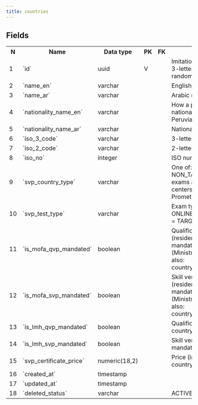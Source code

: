 ```yaml
---
title: countries 
---
```


## Fields

<table style="width: 100%">
    <colgroup>
       <col span="1" style="width: 3%;"/>
       <col span="1" style="width: 12%;"/>
       <col span="1" style="width: 10%;"/>
       <col span="1" style="width: 3%;"/>
       <col span="1" style="width: 12%;"/>
       <col span="1" style="width: 60%;"/>
    </colgroup>
  <tr>
    <th>N</th>
    <th>Name</th>
    <th>Data type</th>
    <th>PK</th>
    <th>FK</th>
    <th>Description</th>
  </tr>
<tr><td>1</td><td>`id`</td><td>uuid</td><td>V</td><td></td><td>Imitation of uuid created using ISO 3-letter country code. Later on real random uuids may be used.</td></tr>
<tr><td>2</td><td>`name_en`</td><td>varchar</td><td></td><td></td><td>English name</td></tr>
<tr><td>3</td><td>`name_ar`</td><td>varchar</td><td></td><td></td><td>Arabic name</td></tr>
<tr><td>4</td><td>`nationality_name_en`</td><td>varchar</td><td></td><td></td><td>How a person that belongs to this nationality is caled, e.g. Kuwaiti, Peruvian etc. (English)</td></tr>
<tr><td>5</td><td>`nationality_name_ar`</td><td>varchar</td><td></td><td></td><td>Nationality name in arabic</td></tr>
<tr><td>6</td><td>`iso_3_code`</td><td>varchar</td><td></td><td></td><td>3-letter ISO code</td></tr>
<tr><td>7</td><td>`iso_2_code`</td><td>varchar</td><td></td><td></td><td>2-letter ISO code</td></tr>
<tr><td>8</td><td>`iso_no`</td><td>integer</td><td></td><td></td><td>ISO numeric country code</td></tr>
<tr><td>9</td><td>`svp_country_type`</td><td>varchar</td><td></td><td></td><td>One of: TARGETED, NON_TARGETED. TARGETED - exams are booked in Takamol test centers. NON_TARGETED - Prometric test centers are used.</td></tr>
<tr><td>10</td><td>`svp_test_type`</td><td>varchar</td><td></td><td></td><td>Exam type. On of: IN_PERSON, ONLINE. Nullable if svp_country_type = TARGETED</td></tr>
<tr><td>11</td><td>`is_mofa_qvp_mandated`</td><td>boolean</td><td></td><td></td><td>Qualification verification for citizens (residents?) or this country is mandated (required) by MOFA (Ministry of Foreign Affairs). See also: country_mofa_qvp_mandated_history</td></tr>
<tr><td>12</td><td>`is_mofa_svp_mandated`</td><td>boolean</td><td></td><td></td><td>Skill verification for citizens (residents?) or this country is mandated (required) by MOFA (Ministry of Foreign Affairs). See also: country_mofa_svp_mandated_history</td></tr>
<tr><td>13</td><td>`is_lmh_qvp_mandated`</td><td>boolean</td><td></td><td></td><td>Qualification verification for this country is mandated by LMH.</td></tr>
<tr><td>14</td><td>`is_lmh_svp_mandated`</td><td>boolean</td><td></td><td></td><td>Skill verification for this country is mandated by LMH.</td></tr>
<tr><td>15</td><td>`svp_certificate_price`</td><td>numeric(18,2)</td><td></td><td></td><td>Price (in USD) for an svp test in this country.</td></tr>
<tr><td>16</td><td>`created_at`</td><td>timestamp</td><td></td><td></td><td></td></tr>
<tr><td>17</td><td>`updated_at`</td><td>timestamp</td><td></td><td></td><td></td></tr>
<tr><td>18</td><td>`deleted_status`</td><td>varchar</td><td></td><td></td><td>ACTIVE, DELETED</td></tr>

</table>